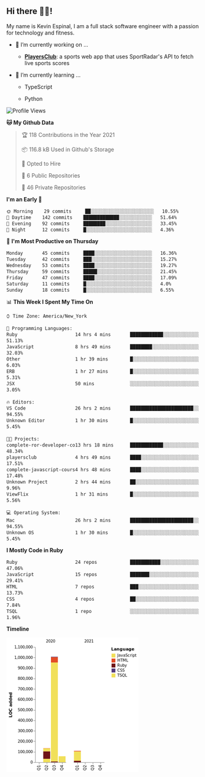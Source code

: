 ## Hi there 👋🏽!

My name is Kevin Espinal, I am a full stack software engineer with a passion for technology and fitness.

- 🔭 I’m currently working on ...

     - **[PlayersClub](https://playersclub.herokuapp.com/#/)**: a sports web app that uses SportRadar's API to fetch live sports scores

- 🌱 I’m currently learning ...

     - TypeScript
     
     - Python
     
<!--START_SECTION:waka-->
![Profile Views](http://img.shields.io/badge/Profile%20Views-1-blue)

**🐱 My Github Data** 

> 🏆 118 Contributions in the Year 2021
 > 
> 📦 116.8 kB Used in Github's Storage 
 > 
> 💼 Opted to Hire
 > 
> 📜 6 Public Repositories 
 > 
> 🔑 46 Private Repositories  
 > 
**I'm an Early 🐤** 

```text
🌞 Morning    29 commits     ██░░░░░░░░░░░░░░░░░░░░░░░   10.55% 
🌆 Daytime    142 commits    █████████████░░░░░░░░░░░░   51.64% 
🌃 Evening    92 commits     ████████░░░░░░░░░░░░░░░░░   33.45% 
🌙 Night      12 commits     █░░░░░░░░░░░░░░░░░░░░░░░░   4.36%

```
📅 **I'm Most Productive on Thursday** 

```text
Monday       45 commits     ████░░░░░░░░░░░░░░░░░░░░░   16.36% 
Tuesday      42 commits     ███░░░░░░░░░░░░░░░░░░░░░░   15.27% 
Wednesday    53 commits     ████░░░░░░░░░░░░░░░░░░░░░   19.27% 
Thursday     59 commits     █████░░░░░░░░░░░░░░░░░░░░   21.45% 
Friday       47 commits     ████░░░░░░░░░░░░░░░░░░░░░   17.09% 
Saturday     11 commits     █░░░░░░░░░░░░░░░░░░░░░░░░   4.0% 
Sunday       18 commits     █░░░░░░░░░░░░░░░░░░░░░░░░   6.55%

```


📊 **This Week I Spent My Time On** 

```text
⌚︎ Time Zone: America/New_York

💬 Programming Languages: 
Ruby                     14 hrs 4 mins       ████████████░░░░░░░░░░░░░   51.13% 
JavaScript               8 hrs 49 mins       ████████░░░░░░░░░░░░░░░░░   32.03% 
Other                    1 hr 39 mins        █░░░░░░░░░░░░░░░░░░░░░░░░   6.03% 
ERB                      1 hr 27 mins        █░░░░░░░░░░░░░░░░░░░░░░░░   5.31% 
JSX                      50 mins             ░░░░░░░░░░░░░░░░░░░░░░░░░   3.05%

🔥 Editors: 
VS Code                  26 hrs 2 mins       ███████████████████████░░   94.55% 
Unknown Editor           1 hr 30 mins        █░░░░░░░░░░░░░░░░░░░░░░░░   5.45%

🐱‍💻 Projects: 
complete-ror-developer-co13 hrs 18 mins      ████████████░░░░░░░░░░░░░   48.34% 
playersclub              4 hrs 49 mins       ████░░░░░░░░░░░░░░░░░░░░░   17.51% 
complete-javascript-cours4 hrs 48 mins       ████░░░░░░░░░░░░░░░░░░░░░   17.48% 
Unknown Project          2 hrs 44 mins       ██░░░░░░░░░░░░░░░░░░░░░░░   9.96% 
ViewFlix                 1 hr 31 mins        █░░░░░░░░░░░░░░░░░░░░░░░░   5.56%

💻 Operating System: 
Mac                      26 hrs 2 mins       ███████████████████████░░   94.55% 
Unknown OS               1 hr 30 mins        █░░░░░░░░░░░░░░░░░░░░░░░░   5.45%

```

**I Mostly Code in Ruby** 

```text
Ruby                     24 repos            ███████████░░░░░░░░░░░░░░   47.06% 
JavaScript               15 repos            ███████░░░░░░░░░░░░░░░░░░   29.41% 
HTML                     7 repos             ███░░░░░░░░░░░░░░░░░░░░░░   13.73% 
CSS                      4 repos             ██░░░░░░░░░░░░░░░░░░░░░░░   7.84% 
TSQL                     1 repo              ░░░░░░░░░░░░░░░░░░░░░░░░░   1.96%

```


**Timeline**

![Chart not found](https://raw.githubusercontent.com/espinalk212/espinalk212/main/charts/bar_graph.png) 


<!--END_SECTION:waka-->


<!--
**espinalk212/espinalk212** is a ✨ _special_ ✨ repository because its `README.md` (this file) appears on your GitHub profile.

Here are some ideas to get you started:

- 🔭 I’m currently working on ...
- 🌱 I’m currently learning ...
- 👯 I’m looking to collaborate on ...
- 🤔 I’m looking for help with ...
- 💬 Ask me about ...
- 📫 How to reach me: ...
- 😄 Pronouns: ...
- ⚡ Fun fact: ...
-->
